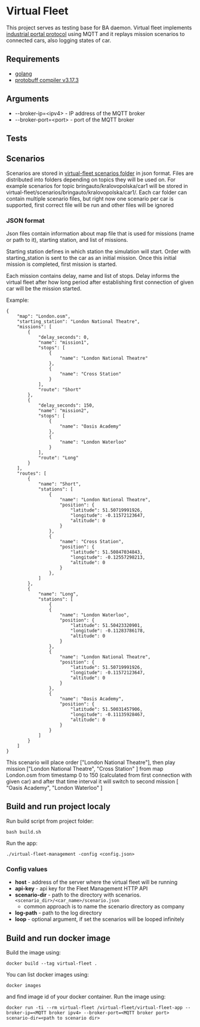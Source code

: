# Virtual Fleet
This project serves as testing base for BA daemon. Virtual fleet implements [industrial portal protocol](https://docs.google.com/document/d/1sjIE4_c9NrQCpUvlgOwejVMWf6U-QSh_9qobpMqOIRU/edit) using MQTT and it replays mission scenarios to connected cars, also logging states of car.

## Requirements
- [golang](https://golang.org/)
- [protobuff compiler v3.17.3](https://github.com/protocolbuffers/protobuf/releases/tag/v3.17.3)

## Arguments
- --broker-ip=\<ipv4> - IP address of the MQTT broker
- --broker-port=\<port> - port of the MQTT broker

## Tests

## Scenarios
Scenarios are stored in [virtual-fleet scenarios folder](resources/scenarios/) in json format. Files are distributed  into folders depending on topics they will be used on.
For example scenarios for topic bringauto/kralovopolska/car1 will be stored in virtual-fleet/scenarios/bringauto/kralovopolska/car1/. Each car folder can contain multiple scenario files, but right now one scenario per car is supported, first correct file will be run and other files will be ignored

### JSON format
Json files contain information about map file that is used for missions (name or path to it), starting station, and list of missions.

Starting station defines in which station the simulation will start. 
Order with starting_station is sent to the car as an initial mission. Once this initial mission is completed, first mission is started.

Each mission contains delay, name and list of stops. Delay informs the virtual fleet after how long period after establishing first connection of given car will be the mission started.

Example:

```
{
    "map": "London.osm",
    "starting_station": "London National Theatre",
    "missions": [
        {
            "delay_seconds": 0,
            "name": "mission1",
            "stops": [
                {
                    "name": "London National Theatre"
                },
                {
                    "name": "Cross Station"
                }
            ],
            "route": "Short"
        },
        {
            "delay_seconds": 150,
            "name": "mission2",
            "stops": [
                {
                    "name": "Oasis Academy"
                },
                {
                    "name": "London Waterloo"
                }
            ],
            "route": "Long"
        }
    ],
    "routes": [
        {
            "name": "Short",
            "stations": [
                {
                    "name": "London National Theatre",
                    "position": {
                        "latitude": 51.50719991926,
                        "longitude": -0.11572123647,
                        "altitude": 0
                    }
                },
                {
                    "name": "Cross Station",
                    "position": {
                        "latitude": 51.50847034843,
                        "longitude": -0.12557298213,
                        "altitude": 0
                    }
                },
            ]
        },
        {
            "name": "Long",
            "stations": [
                {
                {
                    "name": "London Waterloo",
                    "position": {
                        "latitude": 51.50423320901,
                        "longitude": -0.11283786178,
                        "altitude": 0
                    }
                },
                {
                    "name": "London National Theatre",
                    "position": {
                        "latitude": 51.50719991926,
                        "longitude": -0.11572123647,
                        "altitude": 0
                    }
                },
                {
                    "name": "Oasis Academy",
                    "position": {
                        "latitude": 51.50031457906,
                        "longitude": -0.11135928467,
                        "altitude": 0
                    }
                }
            ]
        }
    ]
}
```
This scenario will place order ["London National Theatre"], then play mission ["London National Theatre", "Cross Station" ] from map London.osm from timestamp 0 to 150 (calculated from first connection with given car)
and after that time interval it will switch to second mission  [ "Oasis Academy", "London Waterloo" ]



## Build and run project localy
Run build script from project folder:
```
bash build.sh
```
Run the app:
```
./virtual-fleet-management -config <config.json>
```

### Config values

* **host** - address of the server where the virtual fleet will be running
* **api-key** - api key for the Fleet Management HTTP API
* **scenario-dir** - path to the directory with scenarios. `<scenario_dir>/<car_name>/scenario.json`
  * common approach is to name the scenario directory as company
* **log-path** - path to the log directory
* **loop** - optional argument, if set the scenarios will be looped infinitely

## Build and run docker image
Build the image using:
```
docker build --tag virtual-fleet .
```
You can list docker images using:
```
docker images
```
and find image id of your docker container. Run the image using:
```
docker run -ti --rm virtual-fleet /virtual-fleet/virtual-fleet-app --broker-ip=<MQTT broker ipv4> --broker-port=<MQTT broker port> scenario-dir=<path to scenario dir>
```